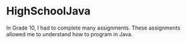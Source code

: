 HighSchoolJava
==============

In Grade 10, I had to complete many assignments. These assignments allowed me to understand how to program in Java.

